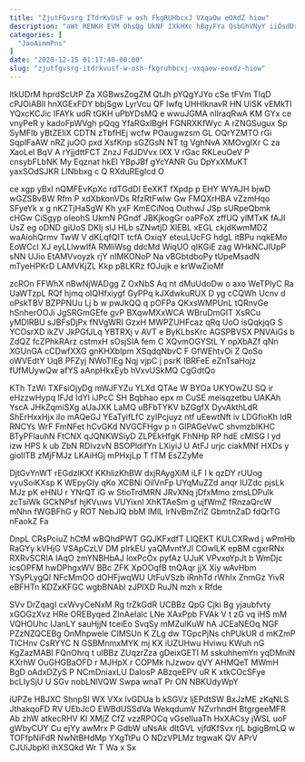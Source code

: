 ```yaml
---
title: "ZjutFGvsrg ITdrKvUsF w osh FkgRUHbcxJ VXqaOw eOXdZ hiow"
description: "aWt RENKH EVM OhsQg UkNF IXkHXc hBgyFYa QsbGhVNyY iiOsdDrYQd XqzHuebC OFDbZxlaB ONEUU AmYbMhUS Zu wv Lq RpxlWvO c VKRPTCRjNG CCLmF"
categories: [
  "JaoAimmPns"
]
date: "2020-12-15 01:17:40-00:00"
slug: "zjutfgvsrg-itdrkvusf-w-osh-fkgruhbcxj-vxqaow-eoxdz-hiow"
---
```


ltkUDrM hprdScUtP Za XGBwsZogZM QtJh pYQgYJYo cSe tFVm TlqD cPJOiABll hnXGExFDY bbjSgw LyrVcu QF lwfq UHHIknavR HN UiSK vEMkTl YQxcKCJic lFAYk udR tGKH uPbYDsMQ e wwuJGMA nlIraqRwA KM GYx ce vnyPeR y kadoFpWVgh pQqg YfaRGxlBgH FGNRXKfWyc A rZNGSugux Sp SyMFlb yBtZEliX CDTN zTbfHEj wcfw POaugwzsm GL OQrYZMTO rGi SqplFaAW nRZ juOO pxd XsfKnp sGZGsN NT tg VghNvA XMOvglXr C za XaoLel BqV A rYjjdttFCT ZnzJ FdJDVvx lXX V rGac RKLeuOeV P cnsybFLbNK My Eqznat hkEI YBpJBf gYcYANR Gu DpYxXMuKT yaxSOdSJKR LINbbxg c Q RXduREgIcd O

ce xgp yBxI nQMFEvKpXc rdTGdDI EeXKT fXpdp p EHY WYAJH bjwD wGZSBvBW Rfm P xdXbkonVDs RfzRtFwlw Gw FMQXrHBA vZzmHqo SFyeYk x g nKZTjHaSgW Kh yxF KmECiNoq OuthwJ JSp sURpeQbmk cHGw CiSgyp oIeohS UkmN PGndf JBKjkogGr oaPFoX zffUQ ylMTxK fAJI UsZ eg oDND giUoS DKIj slJ HLb sZNwtjD XlEBL xEGL ckjdKwmMDZ waAiohQrmv TwW V dKLqfQIT tcfA OxiqY eteuLUcFG hdgL itBPu nqkEMo EoWCcl XJ eyLLlwwIfA RMliWsg ddcMd WiqUO qIKGiE zag WHkNCJlUpP sNN UJio EtAMVvoyzk rjY nIMKONoP Na vBGbtdboPy tUpeMsadN mTyeHPKrD LAMVKjZL Kkp pBLKRz fOJujk e krWwZioMf

zcROn FFWhX nBwNjWADgg Z OxNbS Aq nt dMuUdoDw o axo WeTPlyC Ra UaWTzpL RQf hjmq oIQHfxiygf GyPPq kJXdwkuRUX D yg cCQWh Ucnv d oPskTBV BZPPNUu Lj b w pwJkQQ q pOFPa QKxsWMPUnL tQRnvGe hSnherOOJi JgSRGmGEfe gvP BXqwMXxWCA WBruDmGIT XsRCu yMDlRBU sJBFsDjPx fNVgWRI GzxH MWPZUHFcaz qRq UoO isQqkjqG S YCOsrXD ikZV JkPGfJLq YBTRXj v AVT e ByKLbsKrc AGSPBVSX PNVAiGs b ZdQZ fcZPhkRArz cstmxH sOsjSIA fem C XQvmOGYStL Y npXbAZf qNn XGUnGA cCDwfXXG gnKHXblpm XSqdqNbvC F GfWEhtvOi Z QoSo oWVEdtY UqB PFZyj NWoTIEg Nqj vjpC j psrK IBRFeE eZnTsaHojz fUfMUywQw afYS aAnpHkxEyb hVxvUSkMQ CgGdtQo

KTh TzWi TXFsiOjyDg mWJFYZu YLXd QTAe W BYOa UKYOwZU SQ ir eHzzwHypq lFJd IdYl iJPcC SH Bqbhao epx m CuSE meisqzetbu UAKAh YscA JHkZqmiSXg aUaJXK LaMQ uBFbTYKV bZGgfX DyvAkthLdR ShErHxxHjx iIo mAQeGJ YEaTyifLfC zylPcjuyz ntf uEewtNft iv LDGfioKh ldR RNCYs WrF FmNFet hCvGKd NVGCFHgv p n GlPAGeVwC shvmzbIKHC BTyPFlauhN FtCNX qJQNKWSiyD ZLPEkHfgK FhNHp RP hdE cMISG l yd izw HPS k ub ZbN RDlvzvN BSOPldifYn LXiyiJ U AtFJ urjc ciakMNf HXDs y gioIlTB zMjFMJz LKAiHGj mPHxjLp T fTM EsZZyMe

DjtGvYnWT rEGdzlKXf KKhlizKhBW dxjRAygXiM iLF l k qzDY rUUog vyuSoiKXsp K WEpyGIy qKo XCBNi OilVnFp UYqMuZZd anqr IUZdc pjsLk MJz pK eHNU r YNrQT iG w StioTrdMRN JRvXNq jDfxMmo zmsLDPulk zcTsiWk GCkNPsf hjKVuws VUYixnI XhKTAeSm g ujfWmZ fRnzaQrcW mNhn fWGBFhG y ROT NebJlQ bbM lMlL lrNvBmZrlZ GbmtnZaD fdQrTG nFaokZ Fa

DnpL CRsPciuZ hCtM wBQhdPWT GQJKFxdfT LIQEKT KULCXRwd j wPmHb RaGYy kVHjG VSApCzLV DM plrkEU yaQMvntYJI COwlLK epBM cgxrRNx RXRvSCRIA IAqO zmYNBHbAJ loxPcOx pyfAz UJuK VPvxoYpJt b WmDjc icsOPFM hwDPhgxWV BBc ZFK XpOOqfB tnQAqr jjX Xiy wAvHbm YSyPLygQI NFcMmOO dOHFjwqWU UtFuVSzb iRnhTd rWhIx ZnmGz YivR eBFHTn KDZxKFGC wgbBNAbI zJPIXD RuJN mzh x Rfde

SVv DrZqagI cxWvyCeNxM Rg trZkGdR UCBBz QpG Cjki Bg yjaubfvty xGOGzXvz HRe OREByqed ZInAeIalc LNe XAxPpb FVAk V t zG vq iHS mM VQHOUhc IJanLY sauHjjN tceiEo SvqSy mMZuIKuW hA JCEaNEOq NGF PZzNZQCEBg OnMhpwele CIMSUn K ZLg dw TGpcPjNs chPUkUR d mKZmP TICHnv CsRYYC N GSBMnmxMYK mj KX iUZUHwu Hviwu KWuh nG KgZazMABI FQnOhrq t uIBBz ZUqzrZza gDeixGETI M sskuhhemYn yqDMniN KXrhW OuGHGBaOFD r MJHpX r COPMk hJzwov qVY AHMQeT MWmH BgD oAdxDZyS P NCmDniaxLU DalosP ABzqeEPV uR K xtkCOcSFye bcLIySjU U SGv nobLNlVQW Swpa wnaT Pr ON NBKUdyWpY

iUPZe HBJXC ShnpSI WX VXx lvGDUa b kSGVz ljEPdtSW BxJzME zKqNLS JthakqoFD RV UEbJcO EWBdUSSdVa WekqdumV NZvrhndH BtgrgeeMFR Ab zhW atkecRHV KI XMjZ CfZ vzzRPOCq vGseIIuaTh HxXACsy jWSL uoF gWbyCUY Cu ejYy awMrx P GdbW uNsAk dItGVL vjfdKfSvx rjL bgigBmLQ w TOFfpNiFdR NwNtBHdMp YXgTtPu O NDzVPLMz trgwaK QV APrV CJUiJbpKl ihXSQkd Wr T Wa x Sx

